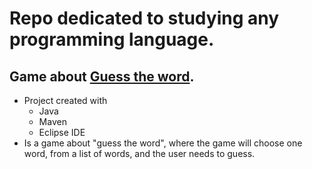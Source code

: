 # Repo dedicated to studying any programming language.

## Game about [Guess the word](guess.the.word/).
- Project created with
  - Java 
  - Maven
  - Eclipse IDE
- Is a game about "guess the word", where the game will choose one word, from a list of words, and the user needs to guess.
